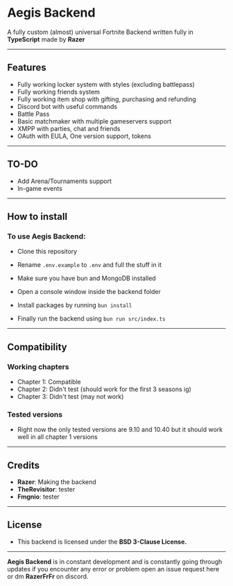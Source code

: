# Aegis Backend

A fully custom (almost) universal Fortnite Backend written fully in **TypeScript** made by **Razer**

---

## Features

- Fully working locker system with styles (excluding battlepass)
- Fully working friends system
- Fully working item shop with gifting, purchasing and refunding
- Discord bot with useful commands
- Battle Pass
- Basic matchmaker with multiple gameservers support
- XMPP with parties, chat and friends
- OAuth with EULA, One version support, tokens

---

## TO-DO


- Add Arena/Tournaments support
- In-game events

---

## How to install

### To use Aegis Backend:

   - Clone this repository

   - Rename `.env.example` to `.env` and full the stuff in it

   - Make sure you have bun and MongoDB installed

   - Open a console window inside the backend folder

   - Install packages by running
     ```bun install```

   - Finally run the backend using
     ```bun run src/index.ts```

---

## Compatibility

### Working chapters
  - Chapter 1: Compatible
  - Chapter 2: Didn't test (should work for the first 3 seasons ig)
  - Chapter 3: Didn't test (may not work)

### Tested versions
  - Right now the only tested versions are 9.10 and 10.40 but it should work well in all chapter 1 versions

---

## Credits
  - **Razer**: Making the backend
  - **TheRevisitor**: tester
  - **Fmgnio**: tester

---

## License
  - This backend is licensed under the **BSD 3-Clause License.**

---

**Aegis Backend** is in constant development and is constantly going through updates if you encounter any error or problem open an issue request here or dm **RazerFrFr** on discord.
